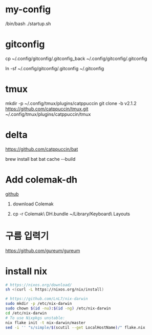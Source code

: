 # my-config

/bin/bash ./startup.sh

# gitconfig

cp ~/.config/gitconfig/.gitconfig_back ~/.config/gitconfig/.gitconfig

ln -sf ~/.config/gitconfig/.gitconfig ~/.gitconfig

# tmux

mkdir -p ~/.config/tmux/plugins/catppuccin
git clone -b v2.1.2 https://github.com/catppuccin/tmux.git ~/.config/tmux/plugins/catppuccin/tmux

# delta

https://github.com/catppuccin/bat

brew install bat
bat cache --build

# Add colemak-dh

[github](https://github.com/ColemakMods/mod-dh)

1. download Colemak

2. cp -r Colemak\ DH.bundle ~/Library/Keyboard\ Layouts

# 구름 입력기

https://github.com/gureum/gureum

# install nix

```bash
# https://nixos.org/download/
sh <(curl -L https://nixos.org/nix/install)

# https://github.com/LnL7/nix-darwin
sudo mkdir -p /etc/nix-darwin
sudo chown $(id -nu):$(id -ng) /etc/nix-darwin
cd /etc/nix-darwin
# To use Nixpkgs unstable:
nix flake init -t nix-darwin/master
sed -i '' "s/simple/$(scutil --get LocalHostName)/" flake.nix
```
